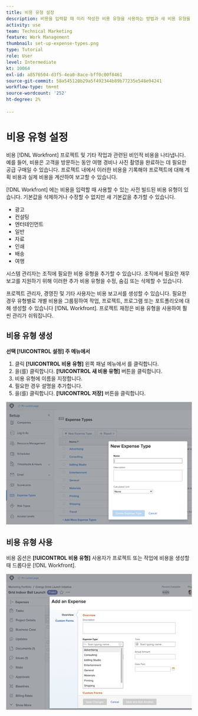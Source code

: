 ```yaml
---
title: 비용 유형 설정
description: 비용을 입력할 때 미리 작성한 비용 유형을 사용하는 방법과 새 비용 유형을 만드는 방법을 알아봅니다.
activity: use
team: Technical Marketing
feature: Work Management
thumbnail: set-up-expense-types.png
type: Tutorial
role: User
level: Intermediate
kt: 10064
exl-id: a8576504-d3f5-4ea0-8ace-bff0c00f8461
source-git-commit: 58a545120b29a5f492344b89b77235e548e94241
workflow-type: tm+mt
source-wordcount: '252'
ht-degree: 2%

---
```


# 비용 유형 설정

비용 [!DNL Workfront] 프로젝트 및 기타 작업과 관련된 비인적 비용을 나타냅니다. 예를 들어, 비용은 고객을 방문하는 동안 여행 경비나 사진 촬영을 완료하는 데 필요한 공급 구매일 수 있습니다. 프로젝트 내에서 이러한 비용을 기록해야 프로젝트에 대해 계획 비용과 실제 비용을 계산하여 보고할 수 있습니다.

[!DNL Workfront] 에는 비용을 입력할 때 사용할 수 있는 사전 빌드된 비용 유형이 있습니다. 기본값을 삭제하거나 수정할 수 없지만 새 기본값을 추가할 수 있습니다.

* 광고
* 컨설팅
* 엔터테인먼트
* 일반
* 자료
* 인쇄
* 배송
* 여행

시스템 관리자는 조직에 필요한 비용 유형을 추가할 수 있습니다. 조직에서 필요한 재무 보고를 지원하기 위해 이러한 추가 비용 유형을 수정, 숨김 또는 삭제할 수 있습니다.

프로젝트 관리자, 경영진 및 기타 사용자는 비용 보고서를 생성할 수 있습니다. 필요한 경우 유형별로 개별 비용을 그룹핑하여 작업, 프로젝트, 프로그램 또는 포트폴리오에 대해 생성할 수 있습니다 [!DNL Workfront]. 프로젝트 재정은 비용 유형을 사용하여 훨씬 관리가 쉬워집니다.

## 비용 유형 생성

**선택 [!UICONTROL 설정] 주 메뉴에서**

1. 클릭 **[!UICONTROL 비용 유형]** 왼쪽 패널 메뉴에서 를 클릭합니다.
1. 을(를) 클릭합니다. **[!UICONTROL 새 비용 유형]** 버튼을 클릭합니다.
1. 비용 유형에 이름을 지정합니다.
1. 필요한 경우 설명을 추가합니다.
1. 을(를) 클릭합니다. **[!UICONTROL 저장]** 버튼을 클릭합니다.

![새 만들기 이미지 [!UICONTROL 비용 유형]](assets/setting-up-finances-6.png)

## 비용 유형 사용

비용 옵션은 **[!UICONTROL 비용 유형]** 사용자가 프로젝트 또는 작업에 비용을 생성할 때 드롭다운 [!DNL Workfront].

![새 비용을 추가하는 이미지](assets/setting-up-finances-7.png)
